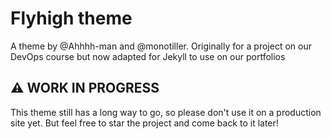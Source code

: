 # Flyhigh theme
A theme by @Ahhhh-man and @monotiller. Originally for a project on our DevOps course but now adapted for Jekyll to use on our portfolios

## ⚠️ WORK IN PROGRESS
This theme still has a long way to go, so please don't use it on a production site yet. But feel free to star the project and come back to it later!